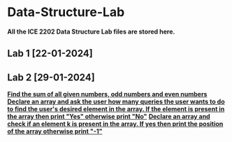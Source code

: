 # Data-Structure-Lab
**All the ICE 2202 Data Structure Lab files are stored here.**

## Lab 1 [22-01-2024]

## Lab 2 [29-01-2024]

**[Find the sum of all given numbers, odd numbers and even numbers](https://github.com/T4H5iN/Data-Structure-Lab/blob/main/LAB2/Lab2a.cpp)**
**[Declare an array and ask the user how many queries the user wants to do to find the user's desired element in the array. If the element is present in the array then print "Yes" otherwise print "No"](https://github.com/T4H5iN/Data-Structure-Lab/blob/main/LAB2/Lab2b.cpp)**
**[Declare an array and check if an element k is present in the array. If yes then print the position of the array otherwise print "-1"](https://github.com/T4H5iN/Data-Structure-Lab/blob/main/LAB2/Lab2c.cpp)**
